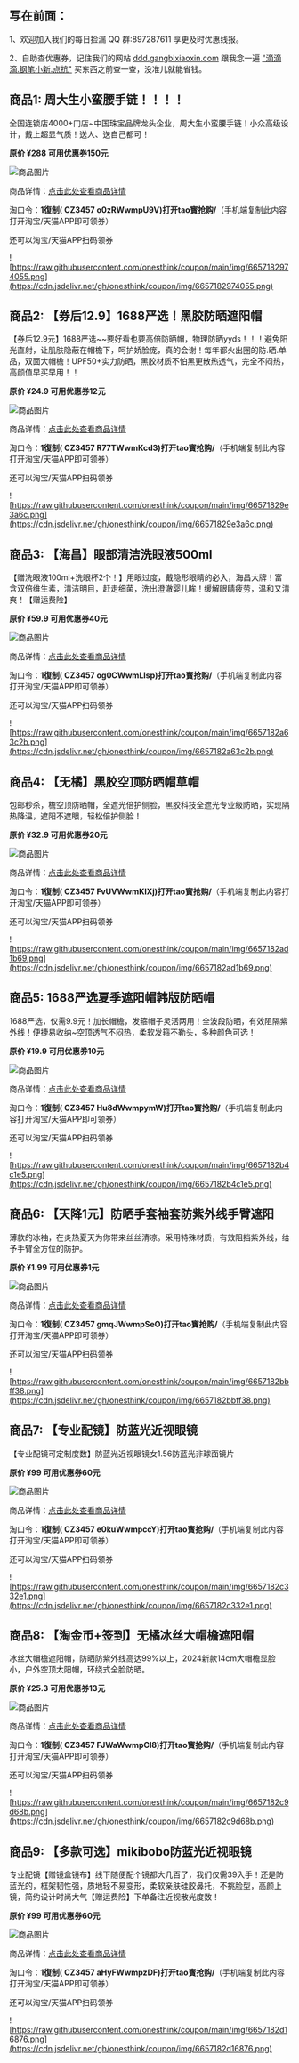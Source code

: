 ## 写在前面：

1、欢迎加入我们的每日捡漏 QQ 群:897287611 享更及时优惠线报。

2、自助查优惠券，记住我们的网站 [ddd.gangbixiaoxin.com](https://ddd.gangbixiaoxin.com) 跟我念一遍 ["滴滴滴.钢笔小新.点抗"](https://ddd.gangbixiaoxin.com) 买东西之前查一查，没准儿就能省钱。

## 商品1: 周大生小蛮腰手链！！！！

全国连锁店4000+门店~中国珠宝品牌龙头企业，周大生小蛮腰手链！小众高级设计，戴上超显气质！送人、送自己都可！

**原价 ¥288 可用优惠券150元**

![商品图片](https://img.alicdn.com/i1/2206533743682/O1CN01SgpDYa1d4P5LRykvT_!!2206533743682.jpg)

商品详情：[点击此处查看商品详情](https://s.click.taobao.com/t?e=m%3D2%26s%3D1qoy337Xf6hw4vFB6t2Z2ueEDrYVVa64yK8Cckff7TXLWlSKdGSYDi%2B7lvAtnA9u79%2FTFaMDK6TWbLW7uhxyboGvCrJWHk1%2FTyVl44vrPmd3miNKHWpinpVm%2FOAUUFw71qrpxiwMoCNxc1AtbZGVSy%2BBzArOQ6hGoy8af58hoOfNEPXytV9ALoS4zvCRUrquKWqBM3KCg2VZiZr3omsvW%2FavomOdsjYt8iI438T3IpxOosmF3Ig9%2B71MQJN%2FR7g%2BuVbSgsCRtMFTU1UpnLcQJ9kYvQZuIwx3oGeIQL4Fi9GQyzl6RWy5xSU52xEYWgPkhgcbUccTft%2B228n1ngbVmA%3D%3D&amp;union_lens=lensId:TAPI@1716983839@0bbb0cf8_112b_18fc4363a2d_3168@01)

淘口令：**1復制( CZ3457 o0zRWwmpU9V)打开tao寳抢购/**（手机端复制此内容打开淘宝/天猫APP即可领券）</p>

还可以淘宝/天猫APP扫码领券

![https://raw.githubusercontent.com/onesthink/coupon/main/img/6657182974055.png](https://cdn.jsdelivr.net/gh/onesthink/coupon/img/6657182974055.png)

## 商品2: 【券后12.9】1688严选！黑胶防晒遮阳帽

【券后12.9元】1688严选~~要好看也要高倍防晒帽，物理防晒yyds！！！避免阳光直射，让肌肤隐蔽在帽檐下，呵护娇脸庞，真的会谢！每年都火出圈的防.晒.单品，双面大帽檐！UPF50+实力防晒，黑胶材质不怕黑更散热透气，完全不闷热，高颜值早买早用！！

**原价 ¥24.9 可用优惠券12元**

![商品图片](https://img.alicdn.com/i1/2217754010374/O1CN01CQKUKX1EdL50REZGk_!!2217754010374.jpg)

商品详情：[点击此处查看商品详情](https://s.click.taobao.com/t?e=m%3D2%26s%3DSpiXCCMeyQ5w4vFB6t2Z2ueEDrYVVa64yK8Cckff7TXLWlSKdGSYDoo3kix6%2FhRsJ1gyddu7kN%2FWbLW7uhxyboGvCrJWHk1%2FTyVl44vrPmd3miNKHWpinpVm%2FOAUUFw71qrpxiwMoCNxc1AtbZGVSzewOKqiC%2F0p7FvZvolRuHfNEPXytV9ALoS4zvCRUrquKVOig5Fjbt6aJ3pxBVGN7Byv9aQ24ODxu%2Bw0N842Swn87xYSmCU%2BlauPUp%2BpUy%2F%2BIJtGvCFlwKobkJ5QxPS2Ci%2FKfJmqgrYAfWsUjZoD5RAysEauPsKYzVcVJRFHpDBoDseal0NfMDXJpWvVCAyWdKJn5AyUbPoV&amp;union_lens=lensId:TAPI@1716983840@2107155a_1189_18fc4363e87_b7ab@01)

淘口令：**1復制( CZ3457 R77TWwmKcd3)打开tao寳抢购/**（手机端复制此内容打开淘宝/天猫APP即可领券）</p>

还可以淘宝/天猫APP扫码领券

![https://raw.githubusercontent.com/onesthink/coupon/main/img/66571829e3a6c.png](https://cdn.jsdelivr.net/gh/onesthink/coupon/img/66571829e3a6c.png)

## 商品3: 【海昌】眼部清洁洗眼液500ml

【赠洗眼液100ml+洗眼杯2个！】用眼过度，戴隐形眼睛的必入，海昌大牌！富含双倍维生素，清洁明目，赶走细菌，洗出澄澈婴儿眸！缓解眼睛疲劳，温和又清爽！【赠运费险】

**原价 ¥59.9 可用优惠券40元**

![商品图片](https://img.alicdn.com/imgextra/i2/2208900509678/O1CN01xTU1r12LMa5ATDzVs_!!2208900509678.jpg)

商品详情：[点击此处查看商品详情](https://s.click.taobao.com/t?e=m%3D2%26s%3D1ax9yN%2B67xVw4vFB6t2Z2ueEDrYVVa64yK8Cckff7TXLWlSKdGSYDoo3kix6%2FhRsRitN3%2FurF3zWbLW7uhxyboGvCrJWHk1%2FTyVl44vrPmd3miNKHWpinpVm%2FOAUUFw71qrpxiwMoCNxc1AtbZGVSwCIldroJl2TtuFqY39ZdEvNEPXytV9ALoS4zvCRUrqu%2FyJLhiOoNidyZHHpwI9EsdOafOKyIhAXWqwD%2FrLtu8kleKMpfvUtPl5g2hlpdrRy2aDRcTpiKiAbkJ5QxPS2Ci%2FKfJmqgrYAfWsUjZoD5RA%2FG0GUxGxjxZbbwOTlMtw1Dseal0NfMDXJpWvVCAyWdKJn5AyUbPoV&amp;union_lens=lensId:TAPI@1716983841@0b52367f_10f4_18fc43642b2_8110@01)

淘口令：**1復制( CZ3457 og0CWwmLlsp)打开tao寳抢购/**（手机端复制此内容打开淘宝/天猫APP即可领券）</p>

还可以淘宝/天猫APP扫码领券

![https://raw.githubusercontent.com/onesthink/coupon/main/img/6657182a63c2b.png](https://cdn.jsdelivr.net/gh/onesthink/coupon/img/6657182a63c2b.png)

## 商品4: 【无橘】黑胶空顶防晒帽草帽

包邮秒杀，檐空顶防晒帽，全遮光倍护侧脸，黑胶科技全遮光专业级防晒，实现隔热降温，遮阳不遮眼，轻松倍护侧脸！

**原价 ¥32.9 可用优惠券20元**

![商品图片](https://img.alicdn.com/imgextra/i2/2825989823/O1CN01fkPNEe2MQzV8bMmtK_!!2825989823.jpg)

商品详情：[点击此处查看商品详情](https://s.click.taobao.com/t?e=m%3D2%26s%3DmA2jjtBD3L9w4vFB6t2Z2ueEDrYVVa64yK8Cckff7TXLWlSKdGSYDoo3kix6%2FhRs8sviUM61dt3WbLW7uhxyboGvCrJWHk1%2FTyVl44vrPmd3miNKHWpinpVm%2FOAUUFw71qrpxiwMoCNxc1AtbZGVSxfYrr4b7udZAyIB2jQEBrjNEPXytV9ALoS4zvCRUrquHKeC8Ag3nSaifEnUaBBMhNKDYDO2%2Be1Fiq6C5E%2FXMXc2Gp9ZnNeylkflGBhhRvbuncB5xkH64d4bkJ5QxPS2Ci%2FKfJmqgrYAfWsUjZoD5RBETU55K0OPOOoOVFgI0XjEDseal0NfMDXJpWvVCAyWdKJn5AyUbPoV&amp;union_lens=lensId:TAPI@1716983842@2105bdc4_1179_18fc43646ec_acf6@01)

淘口令：**1復制( CZ3457 FvUVWwmKlXj)打开tao寳抢购/**（手机端复制此内容打开淘宝/天猫APP即可领券）</p>

还可以淘宝/天猫APP扫码领券

![https://raw.githubusercontent.com/onesthink/coupon/main/img/6657182ad1b69.png](https://cdn.jsdelivr.net/gh/onesthink/coupon/img/6657182ad1b69.png)

## 商品5: 1688严选夏季遮阳帽韩版防晒帽

1688严选，仅需9.9元！加长帽檐，发箍帽子灵活两用！全波段防晒，有效阻隔紫外线！便捷易收纳~空顶透气不闷热，柔软发箍不勒头，多种颜色可选！

**原价 ¥19.9 可用优惠券10元**

![商品图片](https://img.alicdn.com/i2/2217754010374/O1CN016Y0jEc1EdL5CFqSLK_!!2217754010374.jpg)

商品详情：[点击此处查看商品详情](https://s.click.taobao.com/t?e=m%3D2%26s%3DiIo%2BPU2ePmtw4vFB6t2Z2ueEDrYVVa64yK8Cckff7TXLWlSKdGSYDoo3kix6%2FhRsxq3IhSJN6GTWbLW7uhxyboGvCrJWHk1%2FTyVl44vrPmd3miNKHWpinpVm%2FOAUUFw71qrpxiwMoCNxc1AtbZGVSzewOKqiC%2F0p7FvZvolRuHfNEPXytV9ALoS4zvCRUrquXhwHHUXYfmJTTg3Y3%2B4dnk%2F6%2BaBElj9zSJfzaY2aDkuCA5tjOcQbu1JKMOT6jjHYf5wm8oyR0xgbkJ5QxPS2Ci%2FKfJmqgrYAfWsUjZoD5RACNmJZxtHlqD8ZPB6DcDWdDseal0NfMDXJpWvVCAyWdKJn5AyUbPoV&amp;union_lens=lensId:TAPI@1716983844@21365310_1105_18fc4364d91_9925@01)

淘口令：**1復制( CZ3457 Hu8dWwmpymW)打开tao寳抢购/**（手机端复制此内容打开淘宝/天猫APP即可领券）</p>

还可以淘宝/天猫APP扫码领券

![https://raw.githubusercontent.com/onesthink/coupon/main/img/6657182b4c1e5.png](https://cdn.jsdelivr.net/gh/onesthink/coupon/img/6657182b4c1e5.png)

## 商品6: 【天降1元】防晒手套袖套防紫外线手臂遮阳

薄款的冰袖，在炎热夏天为你带来丝丝清凉。采用特殊材质，有效阻挡紫外线，给予手臂全方位的防护。

**原价 ¥1.99 可用优惠券1元**

![商品图片](https://gw.alicdn.com/bao/uploaded/i4/2217540079740/O1CN01MoKtos2LoydaNLs9F_!!2217540079740-0-scmitem176000.jpg)

商品详情：[点击此处查看商品详情](https://s.click.taobao.com/t?e=m%3D2%26s%3Du%2FWb3cKDzP9w4vFB6t2Z2ueEDrYVVa64yK8Cckff7TXLWlSKdGSYDoo3kix6%2FhRs5x%2BIUlGKNpXWbLW7uhxyboGvCrJWHk1%2FTyVl44vrPmd3miNKHWpinpVm%2FOAUUFw71qrpxiwMoCNxc1AtbZGVSxgF69aVnJe8X85933pRetALZMqoQW%2BfuKGzo1lVxIio6bvKYltGhiwMg8Imt96uvqQHAbhWYoewHFzTPxY3XVx4KuQlW6H%2FGAgIeNpRM5RSh3wRJWegYrM4%2BfirBrx7mM7AMx9cWAx%2BEiM%2FlSG%2FbZTN%2BhLST0Siu8G3f5OOT63JU1NVKZy3ECfGDF1NzTQoPw%3D%3D&amp;umpChannel=tblmqdyh&amp;u_channel=tblmqdyh&amp;union_lens=lensId:TAPI@1716983845@21666cd5_1185_18fc436522b_152f@01)

淘口令：**1復制( CZ3457 gmqJWwmpSeO)打开tao寳抢购/**（手机端复制此内容打开淘宝/天猫APP即可领券）</p>

还可以淘宝/天猫APP扫码领券

![https://raw.githubusercontent.com/onesthink/coupon/main/img/6657182bbff38.png](https://cdn.jsdelivr.net/gh/onesthink/coupon/img/6657182bbff38.png)

## 商品7: 【专业配镜】防蓝光近视眼镜

【专业配镜可定制度数】防蓝光近视眼镜女1.56防蓝光非球面镜片

**原价 ¥99 可用优惠券60元**

![商品图片](https://img.alicdn.com/bao/uploaded/i1/2216555892228/O1CN01YLRdaK1SKTOPL04gJ_!!0-item_pic.jpg)

商品详情：[点击此处查看商品详情](https://s.click.taobao.com/t?e=m%3D2%26s%3DvBd9iLO%2B%2FaRw4vFB6t2Z2ueEDrYVVa64yK8Cckff7TXLWlSKdGSYDoo3kix6%2FhRs1aH1Hk3GeOjWbLW7uhxyboGvCrJWHk1%2FTyVl44vrPmd3miNKHWpinpVm%2FOAUUFw71qrpxiwMoCNxc1AtbZGVS6nNuv4K5h4MSb2pXDxXIx%2FNEPXytV9ALoS4zvCRUrqugPIs5%2BSalUdiMbWasfNxNjJ8bPR5CgESCBun61%2FPyJLnYjgHN6CUkIzdv%2FLBNzc04grp5y5pDgAbkJ5QxPS2Ci%2FKfJmqgrYAfWsUjZoD5RBrt9X9xTwmqJQjxX%2F6O8q2Dseal0NfMDXJpWvVCAyWdKJn5AyUbPoV&amp;union_lens=lensId:TAPI@1716983846@212c5cbd_118a_18fc4365778_8e91@01)

淘口令：**1復制( CZ3457 e0kuWwmpccY)打开tao寳抢购/**（手机端复制此内容打开淘宝/天猫APP即可领券）</p>

还可以淘宝/天猫APP扫码领券

![https://raw.githubusercontent.com/onesthink/coupon/main/img/6657182c332e1.png](https://cdn.jsdelivr.net/gh/onesthink/coupon/img/6657182c332e1.png)

## 商品8: 【淘金币+签到】无橘冰丝大帽檐遮阳帽

冰丝大帽檐遮阳帽，防晒防紫外线高达99%以上，2024新款14cm大帽檐显脸小，户外空顶太阳帽，环绕式全脸防晒。

**原价 ¥25.3 可用优惠券13元**

![商品图片](https://img.alicdn.com/imgextra/i2/2654588499/O1CN01tcELxk2Ceb6vZ1LU9_!!2654588499.jpg)

商品详情：[点击此处查看商品详情](https://s.click.taobao.com/t?e=m%3D2%26s%3DH0BEpt6tjWtw4vFB6t2Z2ueEDrYVVa64yK8Cckff7TXLWlSKdGSYDoo3kix6%2FhRsMMgx22UI05bWbLW7uhxyboGvCrJWHk1%2FTyVl44vrPmd3miNKHWpinpVm%2FOAUUFw71qrpxiwMoCNxc1AtbZGVSxfYrr4b7udZAyIB2jQEBrjNEPXytV9ALoS4zvCRUrquvpzdB6brDsFigJ6gqcr1hqL90DhlLMluw0dyLUm7GpQNTNKfbVwsVZcLkylhs6J%2FF7nBbMeO6RBTU1UpnLcQJ9kYvQZuIwx3oGeIQL4Fi9GfrpWy4G26ECFmTn7CxevohgcbUccTft%2B228n1ngbVmA%3D%3D&amp;union_lens=lensId:TAPI@1716983848@213f43ec_1173_18fc4365c9c_5eaf@01)

淘口令：**1復制( CZ3457 FJWaWwmpCl8)打开tao寳抢购/**（手机端复制此内容打开淘宝/天猫APP即可领券）</p>

还可以淘宝/天猫APP扫码领券

![https://raw.githubusercontent.com/onesthink/coupon/main/img/6657182c9d68b.png](https://cdn.jsdelivr.net/gh/onesthink/coupon/img/6657182c9d68b.png)

## 商品9: 【多款可选】mikibobo防蓝光近视眼镜

专业配镜【赠镜盒镜布】线下随便配个镜都大几百了，我们仅需39入手！还是防蓝光的，框架韧性强，质地轻不易变形，柔软亲肤硅胶鼻托，不挑脸型，高颜上镜，简约设计时尚大气【赠运费险】下单备注近视散光度数！

**原价 ¥99 可用优惠券60元**

![商品图片](https://img.alicdn.com/bao/uploaded/i4/2215397547737/O1CN01aNdYCf271bGr664tL_!!0-item_pic.jpg)

商品详情：[点击此处查看商品详情](https://s.click.taobao.com/t?e=m%3D2%26s%3DasQ7oALzpEFw4vFB6t2Z2ueEDrYVVa64yK8Cckff7TXLWlSKdGSYDoo3kix6%2FhRs79%2FTFaMDK6TWbLW7uhxyboGvCrJWHk1%2FTyVl44vrPmd3miNKHWpinpVm%2FOAUUFw71qrpxiwMoCNxc1AtbZGVS1Rj3XPPgZCfE3o%2BK4z5r5fNEPXytV9ALoS4zvCRUrquOCrxgt8PuTxfJ7UXEC8rF8fRfNRoJZN5DRhuAB5LWzj3qHqQN3NUlsGzcmpPQwSrTBdHg8UojecbkJ5QxPS2Ci%2FKfJmqgrYAfWsUjZoD5RDY78e7F2fgoS3D%2FSAJCbFWDseal0NfMDXJpWvVCAyWdKJn5AyUbPoV&amp;union_lens=lensId:TAPI@1716983849@21087409_1173_18fc4366107_948f@01)

淘口令：**1復制( CZ3457 aHyFWwmpzDF)打开tao寳抢购/**（手机端复制此内容打开淘宝/天猫APP即可领券）</p>

还可以淘宝/天猫APP扫码领券

![https://raw.githubusercontent.com/onesthink/coupon/main/img/6657182d16876.png](https://cdn.jsdelivr.net/gh/onesthink/coupon/img/6657182d16876.png)

